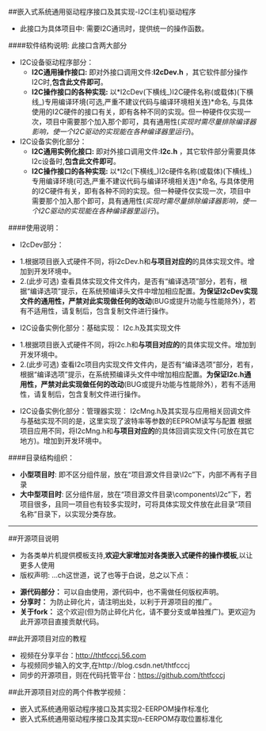 ﻿##嵌入式系统通用驱动程序接口及其实现-I2C(主机)驱动程序

* 此接口为具体项目中: 需要I2C通讯时，提供统一的操作函数。

####软件结构说明:
此接口含两大部分
* I2C设备驱动程序部分：
  + **I2C通用操作接口:**  即对外接口调用文件:**I2cDev.h** ，其它软件部分操作I2C时,**包含此文件即可**。
  + **I2C操作接口的各种实现:** 以*I2cDev(下横线_)I2C硬件名称(或载体)(下横线_)专用编译环境(可选,严重不建议代码与编译环境相关连)*命名, 与具体使用的I2C硬件的接口有关，即有各种不同的实现。但一种硬件仅实现一次，项目中需要那个加入那个即可，具有通用性(*实现时需尽量排除编译器影响，使一个I2C驱动的实现能在各种编译器里运行*)。
* I2C设备实例化部分：
  + **I2C通用实例化接口:**  即对外接口调用文件:**I2c.h** ，其它软件部分需要具体I2c设备时,**包含此文件即可**。
  + **I2C操作接口的各种实现:** 以*I2c(下横线_)I2c硬件名称(或载体)(下横线_)专用编译环境(可选,严重不建议代码与编译环境相关连)*命名, 与具体使用的I2C硬件有关，即有各种不同的实现。但一种硬件仅实现一次，项目中需要那个加入那个即可，具有通用性(*实现时需尽量排除编译器影响，使一个I2C驱动的实现能在各种编译器里运行*)。

####使用说明：
* I2cDev部分：
 + 1.根据项目嵌入式硬件不同，将I2cDev.h和**与项目对应的**的具体实现文件。增加到开发环境中。
 + 2.(此步可选) 查看具体实现文件文件内，是否有“编译选项”部分，若有，根据“编译选项”提示，在系统预编译头文件中增加相应配置。**为保证I2cDev实现文件的通用性，严禁对此实现做任何的改动**(BUG或提升功能与性能除外），若有不适用性，请复制后，包含复制文件进行操作。

* I2C设备实例化部分：基础实现： I2c.h及其实现文件
 + 1.根据项目嵌入式硬件不同，将I2c.h和**与项目对应的**的具体实现文件。增加到开发环境中。
 + 2.(此步可选) 查看I2c项目内实现文件文件内，是否有“编译选项”部分，若有，根据“编译选项”提示，在系统预编译头文件中增加相应配置。**为保证I2c.h通用性，严禁对此实现做任何的改动**(BUG或提升功能与性能除外），若有不适用性，请复制后，包含复制文件进行操作。

* I2C设备实例化部分：管理器实现： I2cMng.h及其实现与应用相关回调文件
    与基础实现不同的是，这里实现了波特率等参数的EEPROM读写与配置
   根据项目应用不同，将I2cMng.h和**与项目对应的**的具体回调实现文件(可放在其它地方)。增加到开发环境中。

####目录结构组织：
* **小型项目时**: 即不区分组件层，放在“项目源文件目录\I2c”下，内部不再有子目录
* **大中型项目时**: 区分组件层，放在“项目源文件目录\components\I2c”下，若项目很多，且同一项目也有较多实现时，可将具体实现文件放在此目录“项目名称”目录下，以实现分类存放。

-------------------------------------------------------------------------------

##开源项目说明
* 为各类单片机提供模板支持,**欢迎大家增加对各类嵌入式硬件的操作模板**,以让更多人使用
* 版权声明: ...ch这世道，说了也等于白说，总之以下点：
 + **源代码部分：** 可以自由使用，源代码中，也不需做任何版权声明。
 + **分享时：** 为防止碎化片，请注明出处，以利于开源项目的推广。
 + **关于fork：**  这个欢迎(但为防止碎化片化，请不要分支或单独推广)。更欢迎为此开源项目直接贡献代码。 

##此开源项目对应的教程
* 视频在分享平台：http://thtfcccj.56.com
* 与视频同步输入的文字,在http://blog.csdn.net/thtfcccj
* 同步的开源项目，则在代码托管平台：https://github.com/thtfcccj

##此开源项目对应的两个件教学视频：
* 嵌入式系统通用驱动程序接口及其实现2-EERPOM操作标准化
* 嵌入式系统通用驱动程序接口及其实现n-EERPOM存取位置标准化










